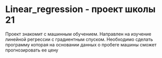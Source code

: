 # Linear_regression - проект школы 21

Проект знакомит с машинным обучением. Направлен на изучение линейной регрессии с градиентным спуском. 
Необходимо сделать программу которая на основании данных о пробеге машины сможет прогнозировать ее цену
